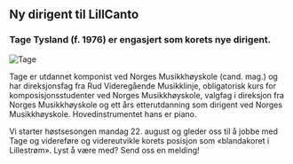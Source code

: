 ## Ny dirigent til LillCanto
### Tage Tysland (f. 1976) er engasjert som korets nye dirigent.  

![Tage](https://user-images.githubusercontent.com/55960818/184159477-e948c638-9e48-488a-bd22-199608d6828c.jpg)

Tage er utdannet komponist ved Norges Musikkhøyskole (cand. mag.) og har direksjonsfag fra Rud Videregående Musikklinje, obligatorisk kurs for komposisjonsstudenter ved Norges Musikkhøyskole, valgfag i direksjon fra Norges Musikkhøyskole og ett års etterutdanning som dirigent ved Norges Musikkhøyskole. Hovedinstrumentet hans er piano.

Vi starter høstsesongen mandag 22. august og gleder oss til å jobbe med Tage og videreføre og videreutvikle korets posisjon som «blandakoret i Lillestrøm». Lyst å være med? Send oss en melding!

